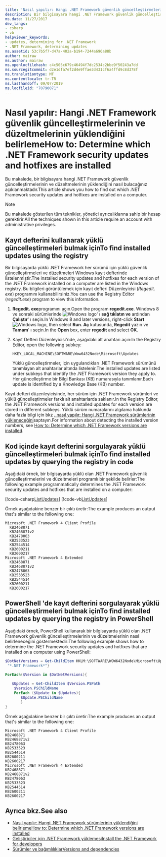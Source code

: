 ```yaml
---
title: 'Nasıl yapılır: Hangi .NET Framework güvenlik güncelleştirmelerinin ve düzeltmelerinin yüklendiğini belirleme'
description: Bir bilgisayara hangi .NET Framework güvenlik güncelleştirmelerinin ve düzeltmelerin yüklendiğini belirlemeyi öğrenin.
ms.date: 11/27/2017
dev_langs:
- csharp
- vb
helpviewer_keywords:
- updates, determining for .NET Framework
- .NET Framework, determining updates
ms.assetid: 53c7b5f7-d47a-402a-b194-7244a696a88b
author: mairaw
ms.author: mairaw
ms.openlocfilehash: c4c505c679c46494f7dc2534c2bbe9f50243a7dd
ms.sourcegitcommit: d2e1dfa7ef2d4e9ffae3d431cf6a4ffd9c8d378f
ms.translationtype: MT
ms.contentlocale: tr-TR
ms.lasthandoff: 09/07/2019
ms.locfileid: "70790071"
---
```

# <a name="how-to-determine-which-net-framework-security-updates-and-hotfixes-are-installed"></a><span data-ttu-id="14570-103">Nasıl yapılır: Hangi .NET Framework güvenlik güncelleştirmelerinin ve düzeltmelerinin yüklendiğini belirleme</span><span class="sxs-lookup"><span data-stu-id="14570-103">How to: Determine which .NET Framework security updates and hotfixes are installed</span></span>

<span data-ttu-id="14570-104">Bu makalede, bir bilgisayara hangi .NET Framework güvenlik güncelleştirmelerinin ve düzeltmelerinin yüklendiğini nasıl bulacağınız açıklanmaktadır.</span><span class="sxs-lookup"><span data-stu-id="14570-104">This article shows you how to find out which .NET Framework security updates and hotfixes are installed on a computer.</span></span>

> [!NOTE]
> <span data-ttu-id="14570-105">Bu makalede gösterilen tüm teknikler, yönetici ayrıcalıklarına sahip bir hesap gerektirir.</span><span class="sxs-lookup"><span data-stu-id="14570-105">All the techniques shown in this article require an account with administrative privileges.</span></span>

## <a name="to-find-installed-updates-using-the-registry"></a><span data-ttu-id="14570-106">Kayıt defterini kullanarak yüklü güncelleştirmeleri bulmak için</span><span class="sxs-lookup"><span data-stu-id="14570-106">To find installed updates using the registry</span></span>

<span data-ttu-id="14570-107">Bir bilgisayarda yüklü .NET Framework her sürümü için yüklü güvenlik güncelleştirmeleri ve düzeltmeleri Windows kayıt defterinde listelenmiştir.</span><span class="sxs-lookup"><span data-stu-id="14570-107">The installed security updates and hotfixes for each version of the .NET Framework installed on a computer are listed in the Windows registry.</span></span> <span data-ttu-id="14570-108">Bu bilgileri görüntülemek için kayıt defteri Düzenleyicisi (*Regedit. exe*) programını kullanabilirsiniz.</span><span class="sxs-lookup"><span data-stu-id="14570-108">You can use the Registry Editor (*regedit.exe*) program to view this information.</span></span>

1. <span data-ttu-id="14570-109">**Regedit. exe**programını açın.</span><span class="sxs-lookup"><span data-stu-id="14570-109">Open the program **regedit.exe**.</span></span> <span data-ttu-id="14570-110">Windows 8 ve sonraki sürümlerinde ![Windows logo](../get-started/media/windowskeyboardlogo.png "windowskeyboardlogo")' ı **sağ tıklatın ve** ardından **Çalıştır**' ı seçin.</span><span class="sxs-lookup"><span data-stu-id="14570-110">In Windows 8 and later versions, right-click **Start** ![Windows logo](../get-started/media/windowskeyboardlogo.png "Windowskeyboardlogo"), then select **Run**.</span></span> <span data-ttu-id="14570-111">**Aç** kutusunda, **Regedit** yazın ve **Tamam**' ı seçin.</span><span class="sxs-lookup"><span data-stu-id="14570-111">In the **Open** box, enter **regedit** and select **OK**.</span></span>

2. <span data-ttu-id="14570-112">Kayıt Defteri Düzenleyicisi'nde, aşağıdaki alt anahtarı açın:</span><span class="sxs-lookup"><span data-stu-id="14570-112">In the Registry Editor, open the following subkey:</span></span>

     `HKEY_LOCAL_MACHINE\SOFTWARE\Wow6432Node\Microsoft\Updates`

     <span data-ttu-id="14570-113">Yüklü güncelleştirmeler, için uygulandıkları .NET Framework sürümünü tanımlayan alt anahtarlar altında listelenir.</span><span class="sxs-lookup"><span data-stu-id="14570-113">The installed updates are listed under subkeys that identify the .NET Framework version they apply to.</span></span> <span data-ttu-id="14570-114">Her güncelleştirme bir Bilgi Bankası (KB) numarasıyla tanımlanır.</span><span class="sxs-lookup"><span data-stu-id="14570-114">Each update is identified by a Knowledge Base (KB) number.</span></span>

<span data-ttu-id="14570-115">Kayıt defteri düzenleyicisinde, her sürüm için .NET Framework sürümleri ve yüklü güncelleştirmeler farklı alt anahtarlarda saklanır.</span><span class="sxs-lookup"><span data-stu-id="14570-115">In the Registry Editor, the .NET Framework versions and installed updates for each version are stored in different subkeys.</span></span> <span data-ttu-id="14570-116">Yüklü sürüm numaralarını algılama hakkında daha fazla bilgi için bkz [. nasıl yapılır: Hangi .NET Framework sürümlerinin yükleneceğini](how-to-determine-which-versions-are-installed.md)saptayın.</span><span class="sxs-lookup"><span data-stu-id="14570-116">For information about detecting the installed version numbers, see [How to: Determine which .NET Framework versions are installed](how-to-determine-which-versions-are-installed.md).</span></span>

## <a name="to-find-installed-updates-by-querying-the-registry-in-code"></a><span data-ttu-id="14570-117">Kod içinde kayıt defterini sorgulayarak yüklü güncelleştirmeleri bulmak için</span><span class="sxs-lookup"><span data-stu-id="14570-117">To find installed updates by querying the registry in code</span></span>

<span data-ttu-id="14570-118">Aşağıdaki örnek, bir bilgisayarda yüklü olan .NET Framework güvenlik güncelleştirmelerini ve düzeltmeleri programlı bir şekilde belirler:</span><span class="sxs-lookup"><span data-stu-id="14570-118">The following example programmatically determines the .NET Framework security updates and hotfixes that are installed on a computer:</span></span>

[!code-csharp[ListUpdates](../../../samples/snippets/csharp/VS_Snippets_CLR/listupdates/cs/program.cs)]
[!code-vb[ListUpdates](../../../samples/snippets/visualbasic/VS_Snippets_CLR/listupdates/vb/program.vb)]

<span data-ttu-id="14570-119">Örnek aşağıdakine benzer bir çıktı üretir:</span><span class="sxs-lookup"><span data-stu-id="14570-119">The example produces an output that's similar to the following one:</span></span>

```console
Microsoft .NET Framework 4 Client Profile
  KB2468871
  KB2468871v2
  KB2478063
  KB2533523
  KB2544514
  KB2600211
  KB2600217
Microsoft .NET Framework 4 Extended
  KB2468871
  KB2468871v2
  KB2478063
  KB2533523
  KB2544514
  KB2600211
  KB2600217
```

## <a name="to-find-installed-updates-by-querying-the-registry-in-powershell"></a><span data-ttu-id="14570-120">PowerShell 'de kayıt defterini sorgulayarak yüklü güncelleştirmeleri bulmak için</span><span class="sxs-lookup"><span data-stu-id="14570-120">To find installed updates by querying the registry in PowerShell</span></span>

<span data-ttu-id="14570-121">Aşağıdaki örnek, PowerShell kullanarak bir bilgisayarda yüklü olan .NET Framework güvenlik güncelleştirmelerinin ve düzeltmelerinin nasıl belirleneceğini göstermektedir:</span><span class="sxs-lookup"><span data-stu-id="14570-121">The following example shows how to determine the .NET Framework security updates and hotfixes that are installed on a computer using PowerShell:</span></span>

```powershell
$DotNetVersions = Get-ChildItem HKLM:\SOFTWARE\WOW6432Node\Microsoft\Updates | Where-Object {$_.name -like
 "*.NET Framework*"}

ForEach($Version in $DotNetVersions){
    
   $Updates = Get-ChildItem $Version.PSPath
    $Version.PSChildName
    ForEach ($Update in $Updates){
       $Update.PSChildName
       }
}
```

<span data-ttu-id="14570-122">Örnek aşağıdakine benzer bir çıktı üretir:</span><span class="sxs-lookup"><span data-stu-id="14570-122">The example produces an output that's similar to the following one:</span></span>

```console
Microsoft .NET Framework 4 Client Profile
KB2468871
KB2468871v2
KB2478063
KB2533523
KB2544514
KB2600211
KB2600217
Microsoft .NET Framework 4 Extended
KB2468871
KB2468871v2
KB2478063
KB2533523
KB2544514
KB2600211
KB2600217
```

## <a name="see-also"></a><span data-ttu-id="14570-123">Ayrıca bkz.</span><span class="sxs-lookup"><span data-stu-id="14570-123">See also</span></span>

- [<span data-ttu-id="14570-124">Nasıl yapılır: Hangi .NET Framework sürümlerinin yüklendiğini belirleme</span><span class="sxs-lookup"><span data-stu-id="14570-124">How to: Determine which .NET Framework versions are installed</span></span>](how-to-determine-which-versions-are-installed.md)
- [<span data-ttu-id="14570-125">Geliştiriciler için .NET Framework yüklemesi</span><span class="sxs-lookup"><span data-stu-id="14570-125">Install the .NET Framework for developers</span></span>](../install/guide-for-developers.md)
- [<span data-ttu-id="14570-126">Sürümler ve bağımlılıklar</span><span class="sxs-lookup"><span data-stu-id="14570-126">Versions and dependencies</span></span>](versions-and-dependencies.md)
